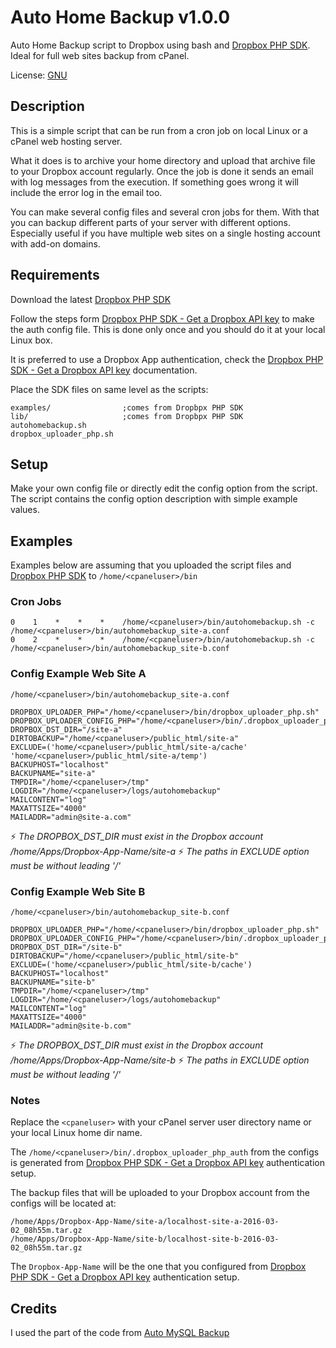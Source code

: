 # Auto Home Backup v1.0.0

Auto Home Backup script to Dropbox using bash and [Dropbox PHP SDK](https://github.com/dropbox/dropbox-sdk-php). Ideal for full web sites backup from cPanel.

License: [GNU](LICENSE)

## Description

This is a simple script that can be run from a cron job on local Linux or a cPanel web hosting server.

What it does is to archive your home directory and upload that archive file to your Dropbox account regularly. Once the job is done it sends an email with log messages from the execution. If something goes wrong it will include the error log in the email too.

You can make several config files and several cron jobs for them. With that you can backup different parts of your server with different options. Especially useful if you have multiple web sites on a single hosting account with add-on domains.

## Requirements

Download the latest [Dropbox PHP SDK](https://github.com/dropbox/dropbox-sdk-php)

Follow the steps form [Dropbox PHP SDK - Get a Dropbox API key](https://github.com/dropbox/dropbox-sdk-php#get-a-dropbox-api-key) to make the auth config file. This is done only once and you should do it at your local Linux box.

It is preferred to use a Dropbox App authentication, check the [Dropbox PHP SDK - Get a Dropbox API key](https://github.com/dropbox/dropbox-sdk-php#get-a-dropbox-api-key) documentation.

Place the SDK files on same level as the scripts:
```
examples/                ;comes from Dropbpx PHP SDK
lib/                     ;comes from Dropbpx PHP SDK
autohomebackup.sh
dropbox_uploader_php.sh
```

## Setup

Make your own config file or directly edit the config option from the script. The script contains the config option description with simple example values.

## Examples

Examples below are assuming that you uploaded the script files and [Dropbox PHP SDK](https://github.com/dropbox/dropbox-sdk-php) to
`/home/<cpaneluser>/bin`

### Cron Jobs
```
0    1    *    *    *    /home/<cpaneluser>/bin/autohomebackup.sh -c /home/<cpaneluser>/bin/autohomebackup_site-a.conf
0    2    *    *    *    /home/<cpaneluser>/bin/autohomebackup.sh -c /home/<cpaneluser>/bin/autohomebackup_site-b.conf
```

### Config Example Web Site A

`/home/<cpaneluser>/bin/autohomebackup_site-a.conf`

```
DROPBOX_UPLOADER_PHP="/home/<cpaneluser>/bin/dropbox_uploader_php.sh"
DROPBOX_UPLOADER_CONFIG_PHP="/home/<cpaneluser>/bin/.dropbox_uploader_php_auth"
DROPBOX_DST_DIR="/site-a"
DIRTOBACKUP="/home/<cpaneluser>/public_html/site-a"
EXCLUDE=('home/<cpaneluser>/public_html/site-a/cache' 'home/<cpaneluser>/public_html/site-a/temp')
BACKUPHOST="localhost"
BACKUPNAME="site-a"
TMPDIR="/home/<cpaneluser>/tmp"
LOGDIR="/home/<cpaneluser>/logs/autohomebackup"
MAILCONTENT="log"
MAXATTSIZE="4000"
MAILADDR="admin@site-a.com"
```

:zap: *The DROPBOX_DST_DIR must exist in the Dropbox account /home/Apps/Dropbox-App-Name/site-a*
:zap: *The paths in EXCLUDE option must be without leading '/'*

### Config Example Web Site B

`/home/<cpaneluser>/bin/autohomebackup_site-b.conf`

```
DROPBOX_UPLOADER_PHP="/home/<cpaneluser>/bin/dropbox_uploader_php.sh"
DROPBOX_UPLOADER_CONFIG_PHP="/home/<cpaneluser>/bin/.dropbox_uploader_php_auth"
DROPBOX_DST_DIR="/site-b"
DIRTOBACKUP="/home/<cpaneluser>/public_html/site-b"
EXCLUDE=('home/<cpaneluser>/public_html/site-b/cache')
BACKUPHOST="localhost"
BACKUPNAME="site-b"
TMPDIR="/home/<cpaneluser>/tmp"
LOGDIR="/home/<cpaneluser>/logs/autohomebackup"
MAILCONTENT="log"
MAXATTSIZE="4000"
MAILADDR="admin@site-b.com"
```

:zap: *The DROPBOX_DST_DIR must exist in the Dropbox account /home/Apps/Dropbox-App-Name/site-b*
:zap: *The paths in EXCLUDE option must be without leading '/'*

### Notes
Replace the `<cpaneluser>` with your cPanel server user directory name or your local Linux home dir name.

The `/home/<cpaneluser>/bin/.dropbox_uploader_php_auth` from the configs is generated from [Dropbox PHP SDK - Get a Dropbox API key](https://github.com/dropbox/dropbox-sdk-php#get-a-dropbox-api-key) authentication setup.

The backup files that will be uploaded to your Dropbox account from the configs will be located at:
```
/home/Apps/Dropbox-App-Name/site-a/localhost-site-a-2016-03-02_08h55m.tar.gz
/home/Apps/Dropbox-App-Name/site-b/localhost-site-b-2016-03-02_08h55m.tar.gz
```

The `Dropbox-App-Name` will be the one that you configured from [Dropbox PHP SDK - Get a Dropbox API key](https://github.com/dropbox/dropbox-sdk-php#get-a-dropbox-api-key) authentication setup.

## Credits

I used the part of the code from [Auto MySQL Backup](https://sourceforge.net/projects/automysqlbackup/)
